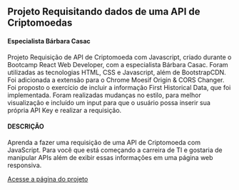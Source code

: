## Projeto Requisitando dados de uma API de Criptomoedas
#### Especialista Bárbara Casac

Projeto Requisição de API de Criptomoeda com Javascript, criado durante o Bootcamp React Web Developer, com a especialista Bárbara Casac. Foram utilizadas as tecnologias HTML, CSS e Javascript, além de BootstrapCDN. Foi adicionada a extensão para o Chrome Moesif Origin & CORS Changer. Foi proposto o exercício de incluir a informação First Historical Data, que foi implementada. Foram realizadas mudanças no estilo, para melhor visualização e incluído um input para que o usuário possa inserir sua própria API Key e realizar a requisição.

#### DESCRIÇÃO

Aprenda a fazer uma requisição de uma API de Criptomoeda com JavaScript. Para você que está começando a carreira de TI e gostaria de manipular APIs além de exibir essas informações em uma página web responsiva.

<a href="">Acesse a página do projeto</a>
